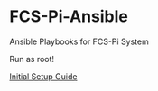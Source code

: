 # FCS-Pi-Ansible
Ansible Playbooks for FCS-Pi System

Run as root!

[Initial Setup Guide](https://wiki.fiel.solutions/doku.php?id=fcs-pi:initial-setup)
